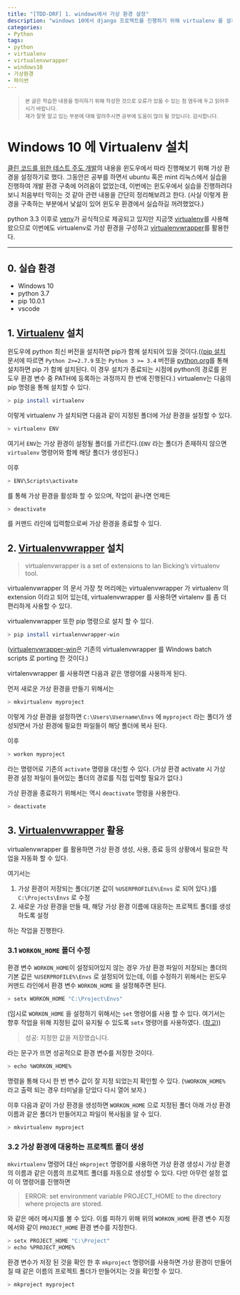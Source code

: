 ```yaml
---
title: "[TDD-DRF] 1. windows에서 가상 환경 설정"
description: "windows 10에서 django 프로젝트를 진행하기 위해 virtualenv 를 설치하고, 가상 환경을 설정한다."
categories:
- Python
tags:
- python
- virtualenv
- virtualenvwrapper
- windows10
- 가상환경
- 파이썬
---
```


> <sub>본 글은 학습한 내용을 정리하기 위해 작성한 것으로 오류가 있을 수 있는 점 염두에 두고 읽어주시기 바랍니다.<br />
> 제가 잘못 알고 있는 부분에 대해 알려주시면 공부에 도움이 많이 될 것입니다. 감사합니다.</sub>

# Windows 10 에 Virtualenv 설치 #

[클린 코드를 위한 테스트 주도 개발](http://www.obeythetestinggoat.com/, "2판을 온라인에서 무료로 읽을 수 있다.")의 내용을 윈도우에서 따라 진행해보기 위해 가상 환경을 설정하기로 했다. 그동안은 공부를 하면서 ubuntu 혹은 mint 리눅스에서 실습을 진행하여 개발 환경 구축에 어려움이 없었는데, 이번에는 윈도우에서 실습을 진행하려다보니 처음부터 막히는 것 같아 관련 내용을 간단히 정리해보려고 한다. (사실 이렇게 환경을 구축하는 부분에서 낯섦이 있어 윈도우 환경에서 실습하길 꺼려했었다.)

python 3.3 이후로 [venv](https://docs.python.org/3/library/venv.html)가 공식적으로 제공되고 있지만 지금껏 [virtualenv](https://virtualenv.pypa.io/en/stable/)를 사용해왔으므로 이번에도 virtualenv로 가상 환경을 구성하고 [virtualenvwrapper](http://virtualenvwrapper.readthedocs.io/en/latest/index.html)를 활용한다.

---

## 0. 실습 환경 ##

- Windows 10
- python 3.7
- pip 10.0.1
- vscode

## 1. [Virtualenv](http://virtualenvwrapper.readthedocs.io/en/latest/index.html) 설치 ##

윈도우에 python 최신 버전을 설치하면 pip가 함께 설치되어 있을 것이다.(([pip 설치](https://pip.pypa.io/en/stable/installing/) 문서에 따르면 `Python 2>=2.7.9` 또는 `Python 3 >= 3.4` 버전을 [python.org](https://python.org)를 통해 설치하면 pip 가 함께 설치된다. 이 경우 설치가 종료되는 시점에 python의 경로를 윈도우 환경 변수 중 PATH에 등록하는 과정까지 한 번에 진행된다.)
virtualenv는 다음의 pip 명령을 통해 설치할 수 있다.

```bash
> pip install virtualenv
```

이렇게 virtualenv 가 설치되면 다음과 같이 지정된 폴더에 가상 환경을 설정할 수 있다.

```bash
> virtualenv ENV
```

여기서 `ENV`는 가상 환경이 설정될 폴더를 가르킨다.(`ENV` 라는 폴더가 존재하지 않으면 `virtualenv` 명령어와 함께 해당 폴더가 생성된다.)

이후

```bash
> ENV\Scripts\activate
```

를 통해 가상 환경을 활성화 할 수 있으며, 작업이 끝나면 언제든

```bash
> deactivate
```

를 커맨드 라인에 입력함으로써 가상 환경을 종료할 수 있다.

## 2. [Virtualenvwrapper](http://virtualenvwrapper.readthedocs.io/en/latest/) 설치 ##

> virtualenvwrapper is a set of extensions to Ian Bicking’s virtualenv tool.

virtualenvwrapper 의 문서 가장 첫 머리에는 virtualenvwrapper 가 virtualenv 의 extension 이라고 되어 있는데, virtualenvwrapper 를 사용하면 virtalenv 를 좀 더 편리하게 사용할 수 있다.

virtualenvwrapper 또한 pip 명령으로 설치 할 수 있다.

```bash
> pip install virtualenvwrapper-win
```

([virtualenvwrapper-win](https://pypi.org/project/virtualenvwrapper-win/)은 기존의 virtualenvwrapper 를 Windows batch scripts 로 porting 한 것이다.)

virtalenvwrapper 를 사용하면 다음과 같은 명령어를 사용하게 된다.

먼저 새로운 가상 환경을 만들기 위해서는

```bash
> mkvirtualenv myproject
```

이렇게 가상 환경을 설정하면 `C:\Users\Username\Envs` 에 `myproject` 라는 폴더가 생성되면서 가상 환경에 필요한 파일들이 해당 폴더에 복사 된다.

이후

```bash
> workon myproject
```

라는 명령어로 기존의 `activate` 명령을 대신할 수 있다. (가상 환경 activate 시 가상 환경 설정 파일이 들어있는 폴더의 경로를 직접 입력할 필요가 없다.)

가상 환경을 종료하기 위해서는 역시 `deactivate` 명령을 사용한다.

```bash
> deactivate
```

## 3. [Virtualenvwrapper](http://virtualenvwrapper.readthedocs.io/en/latest/) 활용 ##

virtualenvwrapper 를 활용하면 가상 환경 생성, 사용, 종료 등의 상황에서 필요한 작업을 자동화 할 수 있다.

여기서는

1. 가상 환경이 저장되는 폴더(기본 값이 `%USERPROFILE%\Envs` 로 되어 있다.)를 `C:\Projects\Envs` 로 수정
2. 새로운 가상 환경을 만들 때, 해당 가상 환경 이름에 대응하는 프로젝트 폴더를 생성하도록 설정

하는 작업을 진행한다.

### 3.1 `WORKON_HOME` 폴더 수정 ###

환경 변수 `WORKON_HOME`이 설정되어있지 않는 경우 가상 환경 파일이 저장되는 폴더의 기본 값은 `%USERPROFILE%\Envs` 로 설정되어 있는데, 이를 수정하기 위해서는 윈도우 커맨드 라인에서 환경 변수 `WORKON_HOME` 을 설정해주면 된다.

```bash
> setx WORKON_HOME "C:\Project\Envs"
```

(임시로 `WORKON_HOME` 을 설정하기 위해서는 `set` 명령어를 사용 할 수 있다. 여기서는 향후 작업을 위해 지정된 값이 유지될 수 있도록 `setx` 명령어를 사용하였다. ([참고](https://superuser.com/questions/916649/what-is-the-difference-between-setx-and-set-in-environment-variables-in-windows, "set 과 setx 의 차이")))

> 성공: 지정한 값을 저장했습니다.

라는 문구가 뜨면 성공적으로 환경 변수를 저장한 것이다.

```bash
> echo %WORKON_HOME%
```

명령을 통해 다시 한 번 변수 값이 잘 지정 되었는지 확인할 수 있다. (`%WORKON_HOME%` 라고 출력 되는 경우 터미널을 닫았다 다시 열어 보자.)

이후 다음과 같이 가상 환경을 생성하면 `WORKON_HOME` 으로 지정된 폴더 아래 가상 환경 이름과 같은 폴더가 만들어지고 파일이 복사됨을 알 수 있다.

```bash
> mkvirtualenv myproject
```

### 3.2 가상 환경에 대응하는 프로젝트 폴더 생성 ###

`mkvirtualenv` 명령어 대신 `mkproject` 명령어를 사용하면 가상 환경 생성시 가상 환경의 이름과 같은 이름의 프로젝트 폴더를 자동으로 생성할 수 있다. 다만 아무런 설정 없이 이 명령어를 진행하면

> ERROR: set environment variable PROJECT_HOME to the directory where projects are stored.

와 같은 에러 메시지를 볼 수 있다. 이를 피하기 위해 위의 `WORKON_HOME` 환경 변수 지정에서와 같이 `PROJECT_HOME` 환경 변수를 지정한다.

```bash
> setx PROJECT_HOME "C:\Project"
> echo %PROJECT_HOME%
```

환경 변수가 저장 된 것을 확인 한 후 `mkproject` 명령어를 사용하면 가상 환경이 만들어질 때 같은 이름의 프로젝트 폴더가 만들어지는 것을 확인할 수 있다.

```bash
> mkproject myproject
```
